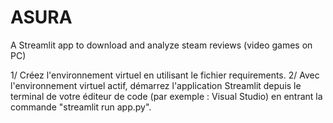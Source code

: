 # ASURA
A Streamlit app to download and analyze steam reviews (video games on PC)

1/ Créez l'environnement virtuel en utilisant le fichier requirements.
2/ Avec l'environnement virtuel actif, démarrez l'application Streamlit depuis le terminal de votre éditeur de code (par exemple : Visual Studio) en entrant la commande "streamlit run app.py".
